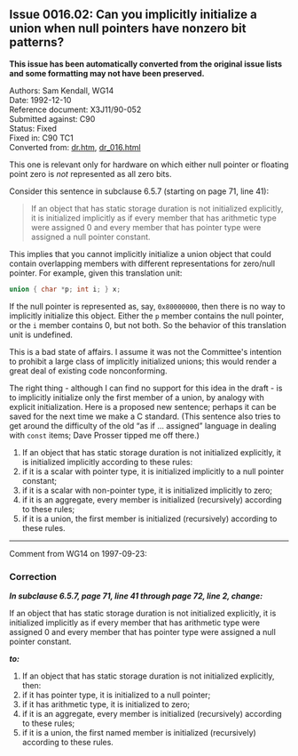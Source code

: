 ## Issue 0016.02: Can you implicitly initialize a union when null pointers have nonzero bit patterns?

**This issue has been automatically converted from the original issue lists and some formatting may not have been preserved.**

Authors: Sam Kendall, WG14  
Date: 1992-12-10  
Reference document: X3J11/90-052  
Submitted against: C90  
Status: Fixed  
Fixed in: C90 TC1  
Converted from: [dr.htm](https://www.open-std.org/jtc1/sc22/wg14/www/docs/dr.htm), [dr_016.html](https://www.open-std.org/jtc1/sc22/wg14/www/docs/dr_016.html)

This one is relevant only for hardware on which either null pointer or floating
point zero is *not* represented as all zero bits.

Consider this sentence in subclause 6.5.7 (starting on page 71, line 41):

> If an object that has static storage duration is not initialized explicitly, it
> is initialized implicitly as if every member that has arithmetic type were
> assigned 0 and every member that has pointer type were assigned a null pointer
> constant.

This implies that you cannot implicitly initialize a union object that could
contain overlapping members with different representations for zero/null
pointer. For example, given this translation unit:

```c
union { char *p; int i; } x;
```

If the null pointer is represented as, say, `0x80000000`, then there is no way
to implicitly initialize this object. Either the `p` member contains the null
pointer, or the `i` member contains 0, but not both. So the behavior of this
translation unit is undefined.

This is a bad state of affairs. I assume it was not the Committee's intention to
prohibit a large class of implicitly initialized unions; this would render a
great deal of existing code nonconforming.

The right thing \- although I can find no support for this idea in the draft \-
is to implicitly initialize only the first member of a union, by analogy with
explicit initialization. Here is a proposed new sentence; perhaps it can be
saved for the next time we make a C standard. (This sentence also tries to get
around the difficulty of the old “as if ... assigned” language in dealing with
`const` items; Dave Prosser tipped me off there.)

1. If an object that has static storage duration is not initialized explicitly, it is initialized implicitly according to these rules:
2. if it is a scalar with pointer type, it is initialized implicitly to a null pointer constant;
3. if it is a scalar with non-pointer type, it is initialized implicitly to zero;
4. if it is an aggregate, every member is initialized (recursively) according to these rules;
5. if it is a union, the first member is initialized (recursively) according to these rules.

---

Comment from WG14 on 1997-09-23:

### Correction

***In subclause 6.5.7, page 71, line 41 through page 72, line 2, change:***

If an object that has static storage duration is not initialized explicitly, it
is initialized implicitly as if every member that has arithmetic type were
assigned 0 and every member that has pointer type were assigned a null pointer
constant.

***to:***

1. If an object that has static storage duration is not initialized explicitly, then:
2. if it has pointer type, it is initialized to a null pointer;
3. if it has arithmetic type, it is initialized to zero;
4. if it is an aggregate, every member is initialized (recursively) according to these rules;
5. if it is a union, the first named member is initialized (recursively) according to these rules.
